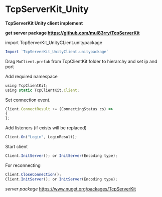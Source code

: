 
# TcpServerKit_Unity

**TcpServerKit Unity client implement**

**get server package https://github.com/mul83rry/TcpServerKit**

import TcpServerKit_UnityCLient.unitypackage


```javascript
Import `TcpServerKit_UnityClient.unitypackage`
```
Drag `MuClient.prefab` from TcpClientKit folder to hierarchy
and set ip and port

Add required namespace

```javascript
using TcpClientKit;
using static TcpClientKit.Client;
```

Set connection event.
```javascript
Client.ConnectResult += (ConnectingStatus cs) =>
{
};
```

Add listeners (if exists will be replaced)
```javascript
Client.On("Login", LoginResult);
```

Start client
```javascript
Client.InitServer(); or InitServer(Encoding type);
```

For reconnecting
```javascript
Client.CloseConnection();
Client.InitServer(); or InitServer(Encoding type);
```



*server package*
https://www.nuget.org/packages/TcpServerKit
